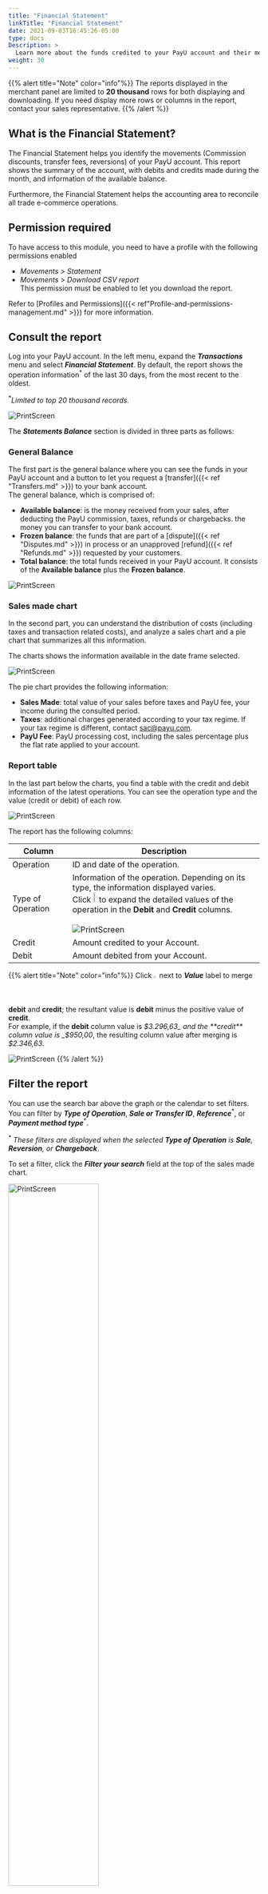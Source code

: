 ```yaml
---
title: "Financial Statement"
linkTitle: "Financial Statement"
date: 2021-09-03T16:45:26-05:00
type: docs
Description: >
  Learn more about the funds credited to your PayU account and their movements. In this section, you can also know the data available in this report.
weight: 30
---
```


{{% alert title="Note" color="info"%}}
The reports displayed in the merchant panel are limited to **20 thousand** rows for both displaying and downloading. If you need display more rows or columns in the report, contact your sales representative.
{{% /alert %}}

## What is the Financial Statement?
The Financial Statement helps you identify the movements (Commission discounts, transfer fees, reversions) of your PayU account. This report shows the summary of the account, with debits and credits made during the month, and information of the available balance.

Furthermore, the Financial Statement helps the accounting area to reconcile all trade e-commerce operations.

## Permission required
To have access to this module, you need to have a profile with the following permissions enabled

* _Movements_ > _Statement_	
* _Movements_ > _Download CSV report_<br>This permission must be enabled to let you download the report.

Refer to [Profiles and Permissions]({{< ref"Profile-and-permissions-management.md" >}}) for more information.

## Consult the report
Log into your PayU account. In the left menu, expand the _**Transactions**_ menu and select _**Financial Statement**_. By default, the report shows the operation information<sup>\*</sup> of the last 30 days, from the most recent to the oldest. 

<sup>*</sup>_Limited to top 20 thousand records._

![PrintScreen](/assets/Reports/Reports_19.png)

The **_Statements Balance_** section is divided in three parts as follows:

### General Balance
The first part is the general balance where you can see the funds in your PayU account and a button to let you request a [transfer]({{< ref "Transfers.md" >}}) to your bank account.<br>The general balance, which is comprised of:

* **Available balance**: is the money received from your sales, after deducting the PayU commission, taxes, refunds or chargebacks.
the money you can transfer to your bank account.
* **Frozen balance**: the funds that are part of a [dispute]({{< ref "Disputes.md" >}}) in process or an unapproved [refund]({{< ref "Refunds.md" >}}) requested by your customers.
* **Total balance**: the total funds received in your PayU account. It consists of the **Available balance** plus the **Frozen balance**.

![PrintScreen](/assets/Reports/Reports_20.png)

### Sales made chart
In the second part, you can understand the distribution of costs (including taxes and transaction related costs), and analyze a sales chart and a pie chart that summarizes all this information.

The charts shows the information available in the date frame selected.

![PrintScreen](/assets/Reports/Reports_21.png)

The pie chart provides the following information:

* **Sales Made**: total value of your sales before taxes and PayU fee, your income during the consulted period.
* **Taxes**: additional charges generated according to your tax regime. If your tax regime is different, contact sac@payu.com.
* **PayU Fee**: PayU processing cost, including the sales percentage plus the flat rate applied to your account.

### Report table
In the last part below the charts, you find a table with the credit and debit information of the latest operations. You can see the operation type and the value (credit or debit) of each row.

![PrintScreen](/assets/Reports/Reports_22.png)

The report has the following columns:

| Column              | Description                                                                                         |
|---------------------|-----------------------------------------------------------------------------------------------------|
| Operation           | ID and date of the operation.                                                                       |
| Type of Operation   | Information of the operation. Depending on its type, the information displayed varies.<br>Click <img src="/assets/Reports/Reports_23.png" width="2%"/> to expand the detailed values of the operation in the **Debit** and **Credit** columns.<br><br>![PrintScreen](/assets/Reports/Reports_24.png) |
| Credit              | Amount credited to your Account.                                                                    |
| Debit               | Amount debited from your Account.                                                                   |

{{% alert title="Note" color="info"%}}
Click <img src="/assets/Reports/Reports_25.png" width="1.5%"/> next to _**Value**_ label to merge **debit** and **credit**; the resultant value is **debit** minus the positive value of **credit**.<br>For example, if the **debit** column value is _$3.296,63_ and the **credit** column value is _$950,00_, the resulting column value after merging is _$2.346,63_.

![PrintScreen](/assets/Reports/Reports_26.png)
{{% /alert %}}

## Filter the report
You can use the search bar above the graph or the calendar to set filters. You can filter by _**Type of Operation**_, _**Sale or Transfer ID**_, _**Reference**_<sup>\*</sup>, or _**Payment method type**_<sup>\*</sup>.

<sup>\*</sup> _These filters are displayed when the selected **Type of Operation** is **Sale**, **Reversion**, or **Chargeback**_.

To set a filter, click the _**Filter your search**_ field at the top of the sales made chart.

<img src="/assets/Reports/Reports_27.png" alt="PrintScreen" width="60%"/><br>

Configure the values for the filters and click _**Search**_. Once you click it, the filter table shows the operations that meet the selected criteria.

Along with these filters, you can also set a time frame when the buyer performed the sale using the dates filter at the top right corner.

<img src="/assets/Reports/Reports_28.png" alt="PrintScreen" width="60%"/><br>

The date range of this filter is three (3) months before the end date. If you exceed this range, The report displays the information of three (3) months after the start date.<br>To see the information of a given date, set it for both start and end date.

## Download the report
To download the report, click the _**Download**_ button located at the top or at the bottom of the report table.

![PrintScreen](/assets/Reports/Reports_29.png)

A pop up window appear where you can select the options to generate the report<sup>\*</sup>.

<img src="/assets/Reports/Reports_30.png" alt="PrintScreen" width="50%"/>

{{% alert title="Note" color="info"%}}
<sup>\*</sup> If the file format does not meet the your needs, contact your sales executive to know more about the option to send files through SFTP and the templates that we have for this report.
{{% /alert %}}

The report is automatically downloaded in an Excel (_.csv_) format. The name of the report uses the following formats:
* **CSV with what you are seeing on the screen** option: _[DownloadDateInMillis]\_statement\_report\_[AccountId].csv_
* **Balance from previous secure** option: _[AccountId]\_[DownloadDate]\_transactions.csv_<sup>\*</sup>

<sup>\*</sup> _Download date in format **dd-mm-yy-hh-mm-ss**_

<div style="display: flex;">
  <div style="float: left;width: 50%;text-align: center;margin: 10px;">
    <a href="/assets/SampleReports/1632847567058_statement_report_546703.csv">Download an example of the generated file using the <i><b>CSV with what you are seeing on the screen</b></i> option.</a>
  </div>
  <div style="float: left;width: 50%;text-align: center;margin: 10px;">
    <a href="/assets/SampleReports/546703_28-09-2021-11-48-07.285_transactions.xls">Download an example of the generated file using the <i><b>Balance from previous secure</b></i> option.</a>
  </div>
</div>
<br>

In the downloaded report, you can validate all the credits and debits of your account and also, you can reconcile the commissions of PayU that appear in the invoice received monthly.

![PrintScreen](/assets/Reports/Reports_31.png)
_PayU commissions and taxes appear in the invoice_

To reconcile the information with the [sales report]({{< ref "Sales-report.md" >}}), you can use the _**ReferenceCode**_ variable which appears in brackets in the transaction.

![PrintScreen](/assets/Reports/Reports_32.png)

In the generated report you find the following concepts.

| Concept                              | Description                                                                        |
|--------------------------------------|------------------------------------------------------------------------------------|
| **SALES**                            | Approved amount of the transaction.                                                |
| **POL_COMMISSION**                   | PayU commission: Fixed percentage established for trade + established fixed value. |
| **IVA_POL_COMMISSION**               | Tax commission.                                                                    |
| **IVA_RETENTION**                    | IVA retention.<sup>\*</sup>                                                        |
| **RENTA_RETENTION**                  | Retefuente retention.<sup>\*</sup>                                                 |
| **ICA_RETENTION**                    | ICA retention.<sup>\*</sup>                                                        |
| **RETENTION SALES**                  | Transaction refund.                                                                |
| **RETENTION POL_COMMISSION**         | Refund of the PayU Commission.                                                     |
| **RETENTION IVA_POL_COMMISSION**     | Refund of the PayU Commission tax.                                                 |
| **RETENTION IVA_RETENTION**          | Refund of the IVA retention.                                                       |
| **RETENTION RENTA_RETENTION**        | Refund of the Retefuente retention.                                                |
| **RETENTION ICA_RETENTION**          | Refund of the ICA retention.                                                       |
| **PAYMENT_ORDER**                    | Transfer of the available Balance to the registered bank account.                  |
| **PAYMENT_ORDER_POL_COMMISSION**     | Transfer cost.                                                                     |
| **IVA_PAYMENT_ORDER_POL_COMMISSION** | Transfer tax.                                                                      |
| **FREEZE_FUND**                      | Frozen balance (refunds or disputes).                                              |
| **UNFREEZE_FUND**                    | Release of the frozen amounts.                                                     |
| **CHARGEBACK**                       | Chargeback or lost dispute.                                                        |
| **DISCRETIONARY**                    | Discretionary movement or additional credit to the account.                        |

<sup>\*</sup> _Applies only to transactions with credit card._

{{% alert title="Note" color="info"%}}
The generated report is stored during 90 days in the [My downloaded reports]({{< ref "Reports.md#my-downloaded-reports" >}}) section.
{{% /alert %}}